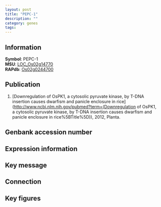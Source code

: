 ```yaml
---
layout: post
title: "PEPC-1"
description: ""
category: genes
tags: 
---
```


## Information
__Symbol__: PEPC-1  
__MSU__: [LOC_Os02g14770](http://rice.plantbiology.msu.edu/cgi-bin/ORF_infopage.cgi?orf=LOC_Os02g14770)  
__RAPdb__: [Os02g0244700](http://rapdb.dna.affrc.go.jp/viewer/gbrowse_details/irgsp1?name=Os02g0244700)  

## Publication
1. [Downregulation of OsPK1, a cytosolic pyruvate kinase, by T-DNA insertion causes dwarfism and panicle enclosure in rice](http://www.ncbi.nlm.nih.gov/pubmed?term=(Downregulation of OsPK1, a cytosolic pyruvate kinase, by T-DNA insertion causes dwarfism and panicle enclosure in rice%5BTitle%5D)), 2012, Planta.

## Genbank accession number

## Expression information

## Key message

## Connection

## Key figures


